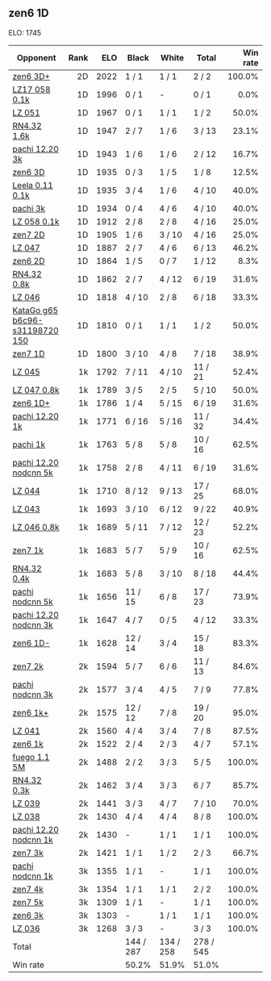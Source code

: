 ## zen6 1D ##

ELO: 1745

Opponent | Rank | ELO | Black | White | Total | Win rate
---------|-----:|----:|-------|-------|-------|-------:
[zen6 3D+](zen6%203D+.md) | 2D | 2022 | 1 / 1 | 1 / 1 | 2 / 2 | 100.0%
[LZ17 058 0.1k](LZ17%20058%200.1k.md) | 1D | 1996 | 0 / 1 | - | 0 / 1 | 0.0%
[LZ 051](LZ%20051.md) | 1D | 1967 | 0 / 1 | 1 / 1 | 1 / 2 | 50.0%
[RN4.32 1.6k](RN4.32%201.6k.md) | 1D | 1947 | 2 / 7 | 1 / 6 | 3 / 13 | 23.1%
[pachi 12.20 3k](pachi%2012.20%203k.md) | 1D | 1943 | 1 / 6 | 1 / 6 | 2 / 12 | 16.7%
[zen6 3D](zen6%203D.md) | 1D | 1935 | 0 / 3 | 1 / 5 | 1 / 8 | 12.5%
[Leela 0.11 0.1k](Leela%200.11%200.1k.md) | 1D | 1935 | 3 / 4 | 1 / 6 | 4 / 10 | 40.0%
[pachi 3k](pachi%203k.md) | 1D | 1934 | 0 / 4 | 4 / 6 | 4 / 10 | 40.0%
[LZ 058 0.1k](LZ%20058%200.1k.md) | 1D | 1912 | 2 / 8 | 2 / 8 | 4 / 16 | 25.0%
[zen7 2D](zen7%202D.md) | 1D | 1905 | 1 / 6 | 3 / 10 | 4 / 16 | 25.0%
[LZ 047](LZ%20047.md) | 1D | 1887 | 2 / 7 | 4 / 6 | 6 / 13 | 46.2%
[zen6 2D](zen6%202D.md) | 1D | 1864 | 1 / 5 | 0 / 7 | 1 / 12 | 8.3%
[RN4.32 0.8k](RN4.32%200.8k.md) | 1D | 1862 | 2 / 7 | 4 / 12 | 6 / 19 | 31.6%
[LZ 046](LZ%20046.md) | 1D | 1818 | 4 / 10 | 2 / 8 | 6 / 18 | 33.3%
[KataGo g65 b6c96-s31198720 150](KataGo%20g65%20b6c96-s31198720%20150.md) | 1D | 1810 | 0 / 1 | 1 / 1 | 1 / 2 | 50.0%
[zen7 1D](zen7%201D.md) | 1D | 1800 | 3 / 10 | 4 / 8 | 7 / 18 | 38.9%
[LZ 045](LZ%20045.md) | 1k | 1792 | 7 / 11 | 4 / 10 | 11 / 21 | 52.4%
[LZ 047 0.8k](LZ%20047%200.8k.md) | 1k | 1789 | 3 / 5 | 2 / 5 | 5 / 10 | 50.0%
[zen6 1D+](zen6%201D+.md) | 1k | 1786 | 1 / 4 | 5 / 15 | 6 / 19 | 31.6%
[pachi 12.20 1k](pachi%2012.20%201k.md) | 1k | 1771 | 6 / 16 | 5 / 16 | 11 / 32 | 34.4%
[pachi 1k](pachi%201k.md) | 1k | 1763 | 5 / 8 | 5 / 8 | 10 / 16 | 62.5%
[pachi 12.20 nodcnn 5k](pachi%2012.20%20nodcnn%205k.md) | 1k | 1758 | 2 / 8 | 4 / 11 | 6 / 19 | 31.6%
[LZ 044](LZ%20044.md) | 1k | 1710 | 8 / 12 | 9 / 13 | 17 / 25 | 68.0%
[LZ 043](LZ%20043.md) | 1k | 1693 | 3 / 10 | 6 / 12 | 9 / 22 | 40.9%
[LZ 046 0.8k](LZ%20046%200.8k.md) | 1k | 1689 | 5 / 11 | 7 / 12 | 12 / 23 | 52.2%
[zen7 1k](zen7%201k.md) | 1k | 1683 | 5 / 7 | 5 / 9 | 10 / 16 | 62.5%
[RN4.32 0.4k](RN4.32%200.4k.md) | 1k | 1683 | 5 / 8 | 3 / 10 | 8 / 18 | 44.4%
[pachi nodcnn 5k](pachi%20nodcnn%205k.md) | 1k | 1656 | 11 / 15 | 6 / 8 | 17 / 23 | 73.9%
[pachi 12.20 nodcnn 3k](pachi%2012.20%20nodcnn%203k.md) | 1k | 1647 | 4 / 7 | 0 / 5 | 4 / 12 | 33.3%
[zen6 1D-](zen6%201D-.md) | 1k | 1628 | 12 / 14 | 3 / 4 | 15 / 18 | 83.3%
[zen7 2k](zen7%202k.md) | 2k | 1594 | 5 / 7 | 6 / 6 | 11 / 13 | 84.6%
[pachi nodcnn 3k](pachi%20nodcnn%203k.md) | 2k | 1577 | 3 / 4 | 4 / 5 | 7 / 9 | 77.8%
[zen6 1k+](zen6%201k+.md) | 2k | 1575 | 12 / 12 | 7 / 8 | 19 / 20 | 95.0%
[LZ 041](LZ%20041.md) | 2k | 1560 | 4 / 4 | 3 / 4 | 7 / 8 | 87.5%
[zen6 1k](zen6%201k.md) | 2k | 1522 | 2 / 4 | 2 / 3 | 4 / 7 | 57.1%
[fuego 1.1 5M](fuego%201.1%205M.md) | 2k | 1488 | 2 / 2 | 3 / 3 | 5 / 5 | 100.0%
[RN4.32 0.3k](RN4.32%200.3k.md) | 2k | 1462 | 3 / 4 | 3 / 3 | 6 / 7 | 85.7%
[LZ 039](LZ%20039.md) | 2k | 1441 | 3 / 3 | 4 / 7 | 7 / 10 | 70.0%
[LZ 038](LZ%20038.md) | 2k | 1430 | 4 / 4 | 4 / 4 | 8 / 8 | 100.0%
[pachi 12.20 nodcnn 1k](pachi%2012.20%20nodcnn%201k.md) | 2k | 1430 | - | 1 / 1 | 1 / 1 | 100.0%
[zen7 3k](zen7%203k.md) | 2k | 1421 | 1 / 1 | 1 / 2 | 2 / 3 | 66.7%
[pachi nodcnn 1k](pachi%20nodcnn%201k.md) | 3k | 1355 | 1 / 1 | - | 1 / 1 | 100.0%
[zen7 4k](zen7%204k.md) | 3k | 1354 | 1 / 1 | 1 / 1 | 2 / 2 | 100.0%
[zen7 5k](zen7%205k.md) | 3k | 1309 | 1 / 1 | - | 1 / 1 | 100.0%
[zen6 3k](zen6%203k.md) | 3k | 1303 | - | 1 / 1 | 1 / 1 | 100.0%
[LZ 036](LZ%20036.md) | 3k | 1268 | 3 / 3 | - | 3 / 3 | 100.0%
Total | | | 144 / 287 | 134 / 258 | 278 / 545 | 
Win rate| | | 50.2% | 51.9% | 51.0% | 
